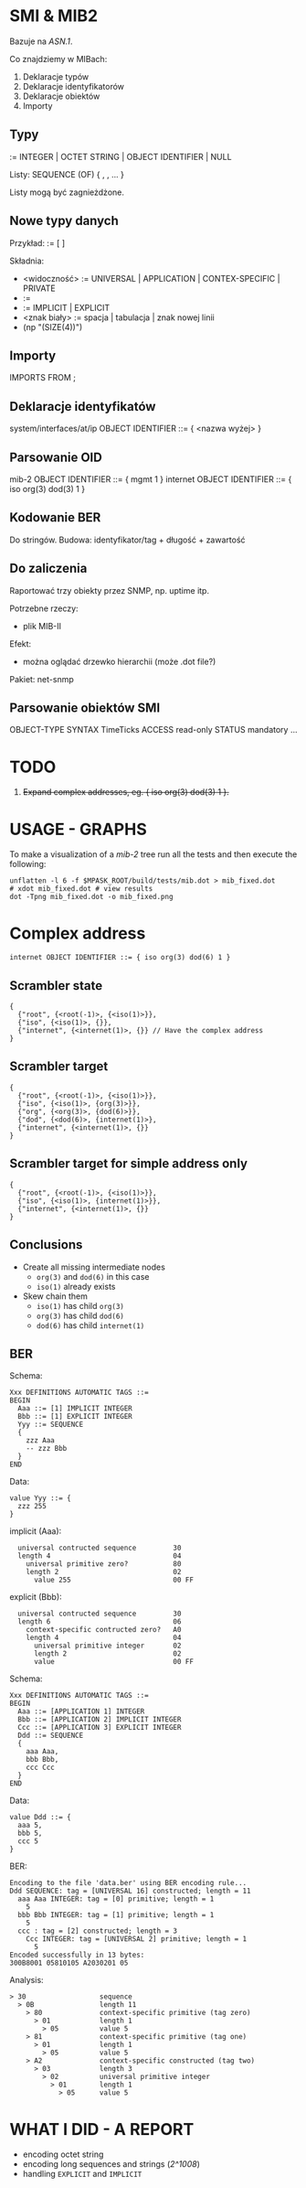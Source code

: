 SMI & MIB2
==========

Bazuje na *ASN.1*.

Co znajdziemy w MIBach:
 1. Deklaracje typów
 2. Deklaracje identyfikatorów
 3. Deklaracje obiektów
 4. Importy

Typy
----

<typ> := INTEGER | OCTET STRING | OBJECT IDENTIFIER | NULL

Listy: SEQUENCE (OF) { <element>, <inny element>, ... }

Listy mogą być zagnieżdżone.

Nowe typy danych
----------------

Przykład:
<nazwa> := [<widocznosc> <identyfikator>] <explicity> <typ> <ograniczenia>

Składnia:
 * <widoczność> := UNIVERSAL | APPLICATION | CONTEX-SPECIFIC | PRIVATE
 * <identyfikator> := <int>
 * <explicity> := IMPLICIT | EXPLICIT
 * <znak biały> := spacja | tabulacja | znak nowej linii
 * <ograniczenia> (np "(SIZE(4))")

Importy
-------

IMPORTS <oddzielone przecinkami typy> FROM <nazwa pliku>;

Deklaracje identyfikatów
------------------------

system/interfaces/at/ip OBJECT IDENTIFIER ::= { <nazwa wyżej> <int> }

Parsowanie OID
--------------

mib-2 OBJECT IDENTIFIER ::= { mgmt 1 }
internet OBJECT IDENTIFIER ::= { iso org(3) dod(3) 1 }

Kodowanie BER
-------------

Do stringów. Budowa: identyfikator/tag + długość + zawartość

Do zaliczenia
-------------

Raportować trzy obiekty przez SNMP, np. uptime itp.

Potrzebne rzeczy:
 * plik MIB-II

Efekt:
 * można oglądać drzewko hierarchii (może .dot file?)

Pakiet: net-snmp

Parsowanie obiektów SMI
-----------------------

<nazwa> OBJECT-TYPE
  SYNTAX TimeTicks
  ACCESS read-only
  STATUS mandatory
  ...

TODO
====

 1. ~~Expand complex addresses, eg. { iso org(3) dod(3) 1 }.~~

USAGE - GRAPHS
==============

To make a visualization of a _mib-2_ tree run all the tests and then execute the following:
```
unflatten -l 6 -f $MPASK_ROOT/build/tests/mib.dot > mib_fixed.dot
# xdot mib_fixed.dot # view results
dot -Tpng mib_fixed.dot -o mib_fixed.png
```
Complex address
===============

`internet OBJECT IDENTIFIER ::= { iso org(3) dod(6) 1 }`

Scrambler state
---------------

```
{
  {"root", {<root(-1)>, {<iso(1)>}},
  {"iso", {<iso(1)>, {}},
  {"internet", {<internet(1)>, {}} // Have the complex address
}
```

Scrambler target
----------------

```
{
  {"root", {<root(-1)>, {<iso(1)>}},
  {"iso", {<iso(1)>, {org(3)>}},
  {"org", {<org(3)>, {dod(6)>}},
  {"dod", {<dod(6)>, {internet(1)>},
  {"internet", {<internet(1)>, {}}
}
```

Scrambler target for simple address only
----------------------------------------

```
{
  {"root", {<root(-1)>, {<iso(1)>}},
  {"iso", {<iso(1)>, {internet(1)>}},
  {"internet", {<internet(1)>, {}}
}
```

Conclusions
-----------

 * Create all missing intermediate nodes
   - `org(3)` and `dod(6)` in this case
   - `iso(1)` already exists
 * Skew chain them
   - `iso(1)` has child `org(3)`
   - `org(3)` has child `dod(6)`
   - `dod(6)` has child `internet(1)`

BER
---

Schema:
```
Xxx DEFINITIONS AUTOMATIC TAGS ::= 
BEGIN
  Aaa ::= [1] IMPLICIT INTEGER
  Bbb ::= [1] EXPLICIT INTEGER
  Yyy ::= SEQUENCE
  {
    zzz Aaa
    -- zzz Bbb
  }
END
```

Data:
```
value Yyy ::= {
  zzz 255
}
```

implicit (Aaa):
```
  universal contructed sequence         30
  length 4                              04
    universal primitive zero?           80
    length 2                            02
      value 255                         00 FF
```

explicit (Bbb):
```
  universal contructed sequence         30
  length 6                              06
    context-specific contructed zero?   A0
    length 4                            04
      universal primitive integer       02
      length 2                          02
      value                             00 FF
```

Schema:
```
Xxx DEFINITIONS AUTOMATIC TAGS ::=
BEGIN
  Aaa ::= [APPLICATION 1] INTEGER
  Bbb ::= [APPLICATION 2] IMPLICIT INTEGER
  Ccc ::= [APPLICATION 3] EXPLICIT INTEGER
  Ddd ::= SEQUENCE
  {
    aaa Aaa,
    bbb Bbb,
    ccc Ccc
  }
END
```

Data:
```
value Ddd ::= {
  aaa 5,
  bbb 5,
  ccc 5
}
```

BER:
```
Encoding to the file 'data.ber' using BER encoding rule...
Ddd SEQUENCE: tag = [UNIVERSAL 16] constructed; length = 11
  aaa Aaa INTEGER: tag = [0] primitive; length = 1
    5
  bbb Bbb INTEGER: tag = [1] primitive; length = 1
    5
  ccc : tag = [2] constructed; length = 3
    Ccc INTEGER: tag = [UNIVERSAL 2] primitive; length = 1
      5
Encoded successfully in 13 bytes:
300B8001 05810105 A2030201 05
```

Analysis:
```
> 30                  sequence
  > 0B                length 11
    > 80              context-specific primitive (tag zero)
      > 01            length 1
        > 05          value 5
    > 81              context-specific primitive (tag one)
      > 01            length 1
        > 05          value 5
    > A2              context-specific constructed (tag two)
      > 03            length 3
        > 02          universal primitive integer
          > 01        length 1
            > 05      value 5
```

WHAT I DID - A REPORT
=====================

 * encoding octet string
 * encoding long sequences and strings (_2^1008_)
 * handling `EXPLICIT` and `IMPLICIT`

